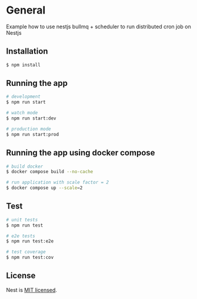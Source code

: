 # General
Example how to use nestjs bullmq + scheduler to run distributed cron job on Nestjs

## Installation

```bash
$ npm install
```

## Running the app

```bash
# development
$ npm run start

# watch mode
$ npm run start:dev

# production mode
$ npm run start:prod
```

## Running the app using docker compose

```bash
# build docker
$ docker compose build --no-cache

# run application with scale factor = 2
$ docker compose up --scale=2
```

## Test

```bash
# unit tests
$ npm run test

# e2e tests
$ npm run test:e2e

# test coverage
$ npm run test:cov
```

## License

Nest is [MIT licensed](LICENSE).
